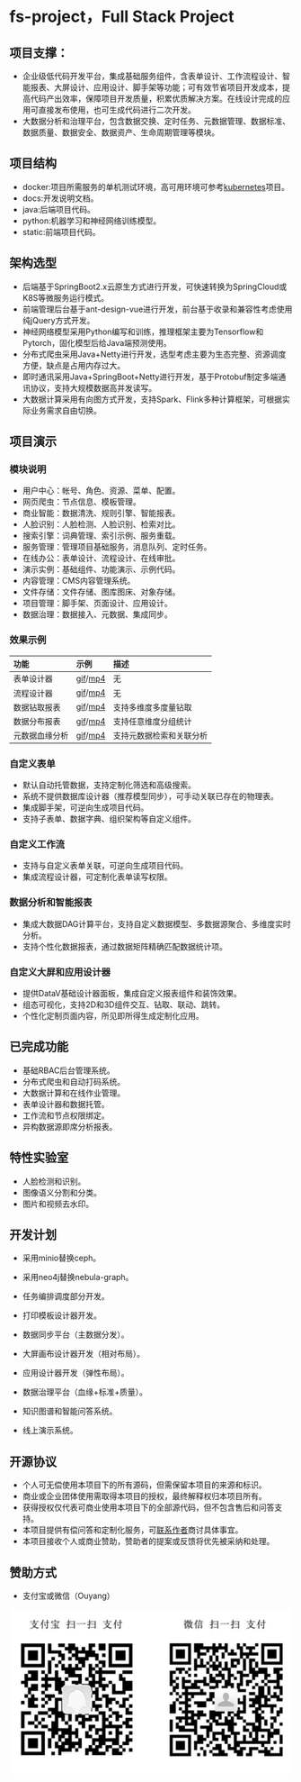 # fs-project，Full Stack Project

## 项目支撑：
- 企业级低代码开发平台，集成基础服务组件，含表单设计、工作流程设计、智能报表、大屏设计、应用设计、脚手架等功能；可有效节省项目开发成本，提高代码产出效率，保障项目开发质量，积累优质解决方案。在线设计完成的应用可直接发布使用，也可生成代码进行二次开发。
- 大数据分析和治理平台，包含数据交换、定时任务、元数据管理、数据标准、数据质量、数据安全、数据资产、生命周期管理等模块。

## 项目结构
- docker:项目所需服务的单机测试环境，高可用环境可参考[kubernetes](https://github.com/iisquare/kubernetes)项目。
- docs:开发说明文档。
- java:后端项目代码。
- python:机器学习和神经网络训练模型。
- static:前端项目代码。

## 架构选型
- 后端基于SpringBoot2.x云原生方式进行开发，可快速转换为SpringCloud或K8S等微服务运行模式。
- 前端管理后台基于ant-design-vue进行开发，前台基于收录和兼容性考虑使用纯jQuery方式开发。
- 神经网络模型采用Python编写和训练，推理框架主要为Tensorflow和Pytorch，固化模型后给Java端预测使用。
- 分布式爬虫采用Java+Netty进行开发，选型考虑主要为生态完整、资源调度方便，缺点是占用内存过大。
- 即时通讯采用Java+SpringBoot+Netty进行开发，基于Protobuf制定多端通讯协议，支持大规模数据高并发读写。
- 大数据计算采用有向图方式开发，支持Spark、Flink多种计算框架，可根据实际业务需求自由切换。

## 项目演示

### 模块说明

- 用户中心：帐号、角色、资源、菜单、配置。
- 网页爬虫：节点信息、模板管理。
- 商业智能：数据清洗、规则引擎、智能报表。
- 人脸识别：人脸检测、人脸识别、检索对比。
- 搜索引擎：词典管理、索引示例、服务重载。
- 服务管理：管理项目基础服务，消息队列、定时任务。
- 在线办公：表单设计、流程设计、在线审批。
- 演示实例：基础组件、功能演示、示例代码。
- 内容管理：CMS内容管理系统。
- 文件存储：文件存储、图库图床、对象存储。
- 项目管理：脚手架、页面设计、应用设计。
- 数据治理：数据接入、元数据、集成同步。

### 效果示例

| 功能 | 示例 | 描述 |
| :----- | :----- | :----- |
| 表单设计器 | [gif](https://raw.githubusercontent.com/iisquare/fs-project-resource/main/static/demo/oa-form-design.gif)/[mp4](https://raw.githubusercontent.com/iisquare/fs-project-resource/main/static/demo/oa-form-design.mp4) | 无 |
| 流程设计器 | [gif](https://raw.githubusercontent.com/iisquare/fs-project-resource/main/static/demo/oa-flow-design.gif)/[mp4](https://raw.githubusercontent.com/iisquare/fs-project-resource/main/static/demo/oa-flow-design.mp4) | 无 |
| 数据钻取报表 | [gif](https://raw.githubusercontent.com/iisquare/fs-project-resource/main/static/demo/bi-drill-table.gif)/[mp4](https://raw.githubusercontent.com/iisquare/fs-project-resource/main/static/demo/bi-drill-table.mp4) | 支持多维度多度量钻取 |
| 数据分布报表 | [gif](https://raw.githubusercontent.com/iisquare/fs-project-resource/main/static/demo/bi-distribution-table.gif)/[mp4](https://raw.githubusercontent.com/iisquare/fs-project-resource/main/static/demo/bi-distribution-table.mp4) | 支持任意维度分组统计 |
| 元数据血缘分析 | [gif](https://raw.githubusercontent.com/iisquare/fs-project-resource/main/static/demo/govern-meta-blood.gif)/[mp4](https://raw.githubusercontent.com/iisquare/fs-project-resource/main/static/demo/govern-meta-blood.mp4) | 支持元数据检索和关联分析 |

### 自定义表单
- 默认自动托管数据，支持定制化筛选和高级搜索。
- 系统不提供数据库设计器（推荐模型同步），可手动关联已存在的物理表。
- 集成脚手架，可逆向生成项目代码。
- 支持子表单、数据字典、组织架构等自定义组件。

### 自定义工作流
- 支持与自定义表单关联，可逆向生成项目代码。
- 集成流程设计器，可定制化表单读写权限。

### 数据分析和智能报表
- 集成大数据DAG计算平台，支持自定义数据模型、多数据源聚合、多维度实时分析。
- 支持个性化数据报表，通过数据矩阵精确匹配数据统计项。

### 自定义大屏和应用设计器
- 提供DataV基础设计器面板，集成自定义报表组件和装饰效果。
- 组态可视化，支持2D和3D组件交互、钻取、联动、跳转。
- 个性化定制页面内容，所见即所得生成定制化应用。

## 已完成功能
- 基础RBAC后台管理系统。
- 分布式爬虫和自动打码系统。
- 大数据计算和在线作业管理。
- 表单设计器和数据托管。
- 工作流和节点权限绑定。
- 异构数据源即席分析报表。

## 特性实验室
- 人脸检测和识别。
- 图像语义分割和分类。
- 图片和视频去水印。

## 开发计划
- 采用minio替换ceph。
- 采用neo4j替换nebula-graph。
- 任务编排调度部分开发。
- 打印模板设计器开发。
- 数据同步平台（主数据分发）。
- 大屏画布设计器开发（相对布局）。
- 应用设计器开发（弹性布局）。
- 数据治理平台（血缘+标准+质量）。

- 知识图谱和智能问答系统。
- 线上演示系统。

## 开源协议

- 个人可无偿使用本项目下的所有源码，但需保留本项目的来源和标识。
- 商业或企业团体使用需取得本项目的授权，最终解释权归本项目所有。
- 获得授权仅代表可商业使用本项目下的全部源代码，但不包含售后和问答支持。
- 本项目提供有偿问答和定制化服务，可[联系作者](mailto:iisquare@163.com)商讨具体事宜。
- 本项目接收个人或商业赞助，赞助者的提案或反馈将优先被采纳和处理。

## 赞助方式

- 支付宝或微信（Ouyang）

![Ouyang](./static/resources/images/sponsor/alipay-and-wechat.jpg)
